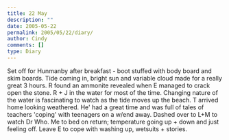 ```yaml
---
title: 22 May
description: ""
date: 2005-05-22
permalink: 2005/05/22/diary/
author: Cindy
comments: []
type: Diary
---
```


Set off for Hunmanby after breakfast - boot stuffed with body board and skim boards. Tide coming in, bright sun and variable cloud made for a really great 3 hours. R found an ammonite revealed when E managed to crack open the stone. R + J in the water for most of the time. Changing nature of the water is fascinating to watch as the tide moves up the beach. T arrived home looking weathered. He' had a great time and was full of tales of teachers 'coping' with teenagers on a w/end away. Dashed over to L+M to watch Dr Who. Me to bed on return; temperature going up + down and just feeling off. Leave E to cope with washing up, wetsuits + stories.
